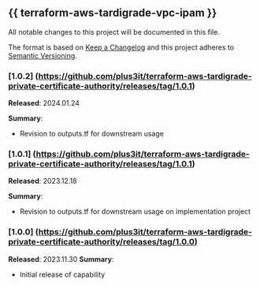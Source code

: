 ## {{ terraform-aws-tardigrade-vpc-ipam }}

All notable changes to this project will be documented in this file.

The format is based on [Keep a Changelog](http://keepachangelog.com/) and this project adheres to [Semantic Versioning](http://semver.org/).

### [1.0.2] (https://github.com/plus3it/terraform-aws-tardigrade-private-certificate-authority/releases/tag/1.0.1)

**Released**: 2024.01.24

**Summary**:

*   Revision to outputs.tf for downstream usage

### [1.0.1] (https://github.com/plus3it/terraform-aws-tardigrade-private-certificate-authority/releases/tag/1.0.1)

**Released**: 2023.12.18

**Summary**:

*   Revision to outputs.tf for downstream usage on implementation project


### [1.0.0] (https://github.com/plus3it/terraform-aws-tardigrade-private-certificate-authority/releases/tag/1.0.0)

**Released**: 2023.11.30
**Summary**:

*   Initial release of capability
